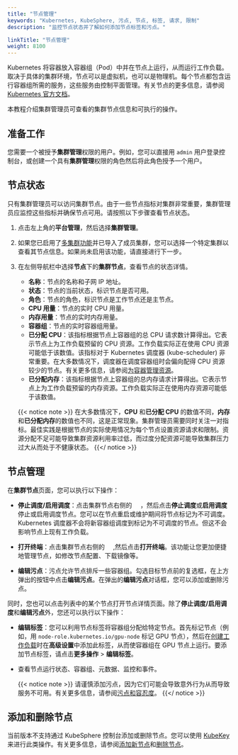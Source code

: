 ```yaml
---
title: "节点管理"
keywords: "Kubernetes, KubeSphere, 污点, 节点, 标签, 请求, 限制"
description: "监控节点状态并了解如何添加节点标签和污点。"

linkTitle: "节点管理"
weight: 8100
---
```


Kubernetes 将容器放入容器组（Pod）中并在节点上运行，从而运行工作负载。取决于具体的集群环境，节点可以是虚拟机，也可以是物理机。每个节点都包含运行容器组所需的服务，这些服务由控制平面管理。有关节点的更多信息，请参阅[ Kubernetes 官方文档](https://kubernetes.io/zh/docs/concepts/architecture/nodes/)。

本教程介绍集群管理员可查看的集群节点信息和可执行的操作。

## 准备工作

您需要一个被授予**集群管理**权限的用户。例如，您可以直接用 `admin` 用户登录控制台，或创建一个具有**集群管理**权限的角色然后将此角色授予一个用户。

## 节点状态

只有集群管理员可以访问集群节点。由于一些节点指标对集群非常重要，集群管理员应监控这些指标并确保节点可用。请按照以下步骤查看节点状态。

1. 点击左上角的**平台管理**，然后选择**集群管理**。

2. 如果您已启用了[多集群功能](../../multicluster-management/)并已导入了成员集群，您可以选择一个特定集群以查看其节点信息。如果尚未启用该功能，请直接进行下一步。

3. 在左侧导航栏中选择**节点**下的**集群节点**，查看节点的状态详情。

   - **名称**：节点的名称和子网 IP 地址。
   - **状态**：节点的当前状态，标识节点是否可用。
   - **角色**：节点的角色，标识节点是工作节点还是主节点。
   - **CPU 用量**：节点的实时 CPU 用量。
   - **内存用量**：节点的实时内存用量。
   - **容器组**：节点的实时容器组用量。
   - **已分配 CPU**：该指标根据节点上容器组的总 CPU 请求数计算得出。它表示节点上为工作负载预留的 CPU 资源。工作负载实际正在使用 CPU 资源可能低于该数值。该指标对于 Kubernetes 调度器 (kube-scheduler) 非常重要。在大多数情况下，调度器在调度容器组时会偏向配得 CPU 资源较少的节点。有关更多信息，请参阅[为容器管理资源](https://kubernetes.io/zh/docs/concepts/configuration/manage-resources-containers/)。
   - **已分配内存**：该指标根据节点上容器组的总内存请求计算得出。它表示节点上为工作负载预留的内存资源。工作负载实际正在使用内存资源可能低于该数值。

    {{< notice note >}}
   在大多数情况下，**CPU** 和**已分配 CPU** 的数值不同，**内存**和**已分配内存**的数值也不同，这是正常现象。集群管理员需要同时关注一对指标。最佳实践是根据节点的实际使用情况为每个节点设置资源请求和限制。资源分配不足可能导致集群资源利用率过低，而过度分配资源可能导致集群压力过大从而处于不健康状态。
    {{</ notice >}}

## 节点管理

在**集群节点**页面，您可以执行以下操作：

- **停止调度/启用调度**：点击集群节点右侧的 <img src="/images/docs/v3.x/common-icons/three-dots.png" width="15" />，然后点击**停止调度**或**启用调度**停止或启用调度节点。您可以在节点重启或维护期间将节点标记为不可调度。Kubernetes 调度器不会将新容器组调度到标记为不可调度的节点。但这不会影响节点上现有工作负载。

- **打开终端**：点击集群节点右侧的 <img src="/images/docs/v3.x/common-icons/three-dots.png" width="15" />,然后点击**打开终端**。该功能让您更加便捷地管理节点，如修改节点配置、下载镜像等。

- **编辑污点**：污点允许节点排斥一些容器组。勾选目标节点前的复选框，在上方弹出的按钮中点击**编辑污点**。在弹出的**编辑污点**对话框，您可以添加或删除污点。

同时，您也可以点击列表中的某个节点打开节点详情页面。除了**停止调度/启用调度**和**编辑污点**外，您还可以执行以下操作：

- **编辑标签**：您可以利用节点标签将容器组分配给特定节点。首先标记节点（例如，用 `node-role.kubernetes.io/gpu-node` 标记 GPU 节点），然后在[创建工作负载](../../project-user-guide/application-workloads/deployments/#步骤-5配置高级设置)时在**高级设置**中添加此标签，从而使容器组在 GPU 节点上运行。要添加节点标签，请点击**更多操作** > **编辑标签**。

- 查看节点运行状态、容器组、元数据、监控和事件。

    {{< notice note >}}
请谨慎添加污点，因为它们可能会导致意外行为从而导致服务不可用。有关更多信息，请参阅[污点和容忍度](https://kubernetes.io/zh/docs/concepts/scheduling-eviction/taint-and-toleration/)。
    {{</ notice >}}

## 添加和删除节点

当前版本不支持通过 KubeSphere 控制台添加或删除节点。您可以使用 [KubeKey](https://github.com/whenegghitsrock/kubekey-carryon) 来进行此类操作。有关更多信息，请参阅[添加新节点](../../installing-on-linux/cluster-operation/add-new-nodes/)和[删除节点](../../installing-on-linux/cluster-operation/remove-nodes/)。

